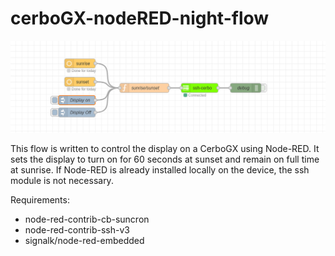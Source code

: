 <h1>cerboGX-nodeRED-night-flow</h1>
<img src="/cerboGX-nodeRED-night-flow1.png" alt="screenshot" title="screenshot">
<p>This flow is written to control the display on a CerboGX using Node-RED. It sets the display to turn on for 60 seconds at sunset and remain on full time at sunrise. If Node-RED is already installed locally on the device, the ssh module is not necessary.</p>
<p>Requirements:</p>
<ul>
  <li>node-red-contrib-cb-suncron</li>
  <li>node-red-contrib-ssh-v3</li>
  <li>signalk/node-red-embedded</li>
</ul>
